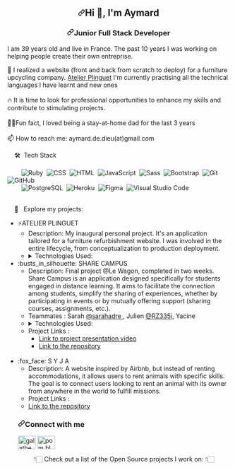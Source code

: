 <!--
**aymard2d/aymard2d** is a ✨ _special_ ✨ repository because its `README.md` (this file) appears on your GitHub profile.

Here are some ideas to get you started:

- 🔭 I’m currently working on ...
- 🌱 I’m currently learning ...
- 👯 I’m looking to collaborate on ...
- 🤔 I’m looking for help with ...
- 💬 Ask me about ...
- 📫 How to reach me: ...
- 😄 Pronouns: ...
- ⚡ Fun fact: ...
-->
<article class="markdown-body entry-content container-lg f5" itemprop="text"><h2 align="center" dir="auto"><a id="user-content-hi--im-gala" class="anchor" aria-hidden="true" tabindex="-1" href="#hi--im-gala"><svg class="octicon octicon-link" viewBox="0 0 16 16" version="1.1" width="16" height="16" aria-hidden="true"><path d="m7.775 3.275 1.25-1.25a3.5 3.5 0 1 1 4.95 4.95l-2.5 2.5a3.5 3.5 0 0 1-4.95 0 .751.751 0 0 1 .018-1.042.751.751 0 0 1 1.042-.018 1.998 1.998 0 0 0 2.83 0l2.5-2.5a2.002 2.002 0 0 0-2.83-2.83l-1.25 1.25a.751.751 0 0 1-1.042-.018.751.751 0 0 1-.018-1.042Zm-4.69 9.64a1.998 1.998 0 0 0 2.83 0l1.25-1.25a.751.751 0 0 1 1.042.018.751.751 0 0 1 .018 1.042l-1.25 1.25a3.5 3.5 0 1 1-4.95-4.95l2.5-2.5a3.5 3.5 0 0 1 4.95 0 .751.751 0 0 1-.018 1.042.751.751 0 0 1-1.042.018 1.998 1.998 0 0 0-2.83 0l-2.5 2.5a1.998 1.998 0 0 0 0 2.83Z"></path></svg></a>Hi 👋, I'm Aymard</h2>
<h3 align="center" dir="auto"><a id="user-content-junior-full-stack-developer" class="anchor" aria-hidden="true" tabindex="-1" href="#junior-full-stack-developer"><svg class="octicon octicon-link" viewBox="0 0 16 16" version="1.1" width="16" height="16" aria-hidden="true"><path d="m7.775 3.275 1.25-1.25a3.5 3.5 0 1 1 4.95 4.95l-2.5 2.5a3.5 3.5 0 0 1-4.95 0 .751.751 0 0 1 .018-1.042.751.751 0 0 1 1.042-.018 1.998 1.998 0 0 0 2.83 0l2.5-2.5a2.002 2.002 0 0 0-2.83-2.83l-1.25 1.25a.751.751 0 0 1-1.042-.018.751.751 0 0 1-.018-1.042Zm-4.69 9.64a1.998 1.998 0 0 0 2.83 0l1.25-1.25a.751.751 0 0 1 1.042.018.751.751 0 0 1 .018 1.042l-1.25 1.25a3.5 3.5 0 1 1-4.95-4.95l2.5-2.5a3.5 3.5 0 0 1 4.95 0 .751.751 0 0 1-.018 1.042.751.751 0 0 1-1.042.018 1.998 1.998 0 0 0-2.83 0l-2.5 2.5a1.998 1.998 0 0 0 0 2.83Z"></path></svg></a>Junior Full Stack Developer</h3>

<!-- Description -->
<p>I am 39 years old and live in France. The past 10 years I was working on helping people create their own entreprise.</p>
<!-- Short sentences -->

<p align="left" dir="auto">
🌱 I realized a website (front and back from scratch to deploy) for a furniture upcycling company.
<a href="https://atelier-plinguet.fr">Atelier Plinguet</a>
I'm currently practising all the technical languages I have learnt and new ones
<br>
<br>
🔥 It is time to look for professional opportunities to enhance my skills and contribute to stimulating projects.
<br>
<br>
👨‍⚕️Fun fact, I loved being a stay-at-home dad for the last 3 years 
<br>
<br>
📫 How to reach me: aymard.de.dieu(at)gmail.com


&nbsp;&nbsp;&nbsp;&nbsp;🛠 &nbsp;Tech Stack 
<br>
<br>
  &nbsp;&nbsp;&nbsp;&nbsp;&nbsp;&nbsp;&nbsp;&nbsp;![Ruby](https://img.shields.io/badge/Ruby-CC342D?style=for-the-badge&logo=ruby&logoColor=white)&nbsp;
  ![CSS](https://img.shields.io/badge/CSS-1572B6?style=for-the-badge&logo=css3&logoColor=white)&nbsp;
  ![HTML](https://img.shields.io/badge/HTML-E34F26?style=for-the-badge&logo=html5&logoColor=white)&nbsp;
  ![JavaScript](https://img.shields.io/badge/JavaScript-F7DF1E?style=for-the-badge&logo=javascript&logoColor=black)&nbsp;
  ![Sass](https://img.shields.io/badge/Sass-CC6699?style=for-the-badge&logo=sass&logoColor=white)&nbsp;
  ![Bootstrap](https://img.shields.io/badge/Bootstrap-563D7C?style=for-the-badge&logo=bootstrap&logoColor=white)&nbsp;
  ![Git](https://img.shields.io/badge/Git-F05032?style=for-the-badge&logo=git&logoColor=white)&nbsp;
  ![GitHub](https://img.shields.io/badge/GitHub-181717?style=for-the-badge&logo=github&logoColor=white)&nbsp;
  <br>
  &nbsp;&nbsp;&nbsp;&nbsp;&nbsp;&nbsp;&nbsp;&nbsp;![PostgreSQL](https://img.shields.io/badge/PostgreSQL-336791?style=for-the-badge&logo=postgresql&logoColor=white)&nbsp;
  ![Heroku](https://img.shields.io/badge/Heroku-430098?style=for-the-badge&logo=heroku&logoColor=white)&nbsp;
  ![Figma](https://img.shields.io/badge/Figma-F24E1E?style=for-the-badge&logo=figma&logoColor=white)&nbsp;
  ![Visual Studio Code](https://img.shields.io/badge/Visual%20Studio%20Code-007ACC?style=for-the-badge&logo=visual-studio-code&logoColor=white)
  <br>
  <br>

&nbsp;&nbsp;&nbsp;&nbsp;🚧 &nbsp; Explore my projects:
<br>
  <ul>
    <li>⚡ATELIER PLINGUET</a>
    <ul>
      <li>
       Description: My inaugural personal project. It's an application tailored for a furniture refurbishment website. I was involved in the entire lifecycle, from conceptualization to production deployment.
      </li>
      <li><details><summary>Technologies Used:</summary>     
         <ul>
            <li>Ruby on Rails </li> <li>PostgreSQL</li> <li>Javascript</li> <li>Cloudinary</li> <li>Devise</li> <li>ActionCable</li> <li>Heroku</li> <li>Figma</li>            
          </ul>
        <li>Project Links :</li>    
          <ul> 
            <li>
              <a href="https://www.atelier-plinguet.fr"> Link to project presentation video </a>
            </li>
          </ul>
        </ul>
        </li>
        <li>
        :busts_in_silhouette:&nbsp;SHARE CAMPUS
          <ul>
            <li>
               Description: Final project @Le Wagon, completed in two weeks. Share Campus is an application designed specifically for students engaged in distance learning. It                    aims to facilitate the connection among students, simplify the sharing of experiences, whether by participating in events or by mutually offering support (sharing courses, assignments, etc.).
            </li>
            <li>
              Teammates : Sarah <a href= "https://github.com/sarahadre"> @sarahadre </a> , Julien <a href="https://github.com/RZ335i"> @RZ335i</a>, Yacine
            </li>
            <li> <details><summary>Technologies Used:</summary>     
               <ul>
                  <li>Ruby on Rails </li> <li>PostgreSQL</li> <li>Javascript</li> <li>Cloudinary</li> <li>Devise</li> <li>ActionCable</li> <li>Heroku</li> <li>Figma</li>            
              </ul>
            </details></li>
            <li>
              Project Links :
              <ul> 
               <li>
                 <a href="https://www.youtube.com/watch?v=nUlu_WYCTY4&ab_channel=LeWagon"> Link to project presentation video </a>
               </li> 
               <li><a href="https://github.com/aymard2d/share-campus"> Link to the repository</a></li>
              </ul>
            </li>
          </ul> 
           </li>
        <br>
           <li>
           	:fox_face:&nbsp;S Y J A
          <ul>
            <li>
               Description: A website inspired by Airbnb, but instead of renting accommodations, it allows users to rent animals with specific skills. The goal is to connect users                 looking to rent an animal with its owner from anywhere in the world to fulfill missions.
            </li>
            <li>
              Project Links : 
              <li><a href="https://github.com/aymard2d/_best_biche_eu"> Link to the repository </a></li>
            </li>
           </li>  
        </ul>
<!-- Contact-me -->
<h3 align="left" dir="auto"><a id="user-content-connect-with-me" class="anchor" aria-hidden="true" tabindex="-1" href="#connect-with-me"><svg class="octicon octicon-link" viewBox="0 0 16 16" version="1.1" width="16" height="16" aria-hidden="true"><path d="m7.775 3.275 1.25-1.25a3.5 3.5 0 1 1 4.95 4.95l-2.5 2.5a3.5 3.5 0 0 1-4.95 0 .751.751 0 0 1 .018-1.042.751.751 0 0 1 1.042-.018 1.998 1.998 0 0 0 2.83 0l2.5-2.5a2.002 2.002 0 0 0-2.83-2.83l-1.25 1.25a.751.751 0 0 1-1.042-.018.751.751 0 0 1-.018-1.042Zm-4.69 9.64a1.998 1.998 0 0 0 2.83 0l1.25-1.25a.751.751 0 0 1 1.042.018.751.751 0 0 1 .018 1.042l-1.25 1.25a3.5 3.5 0 1 1-4.95-4.95l2.5-2.5a3.5 3.5 0 0 1 4.95 0 .751.751 0 0 1-.018 1.042.751.751 0 0 1-1.042.018 1.998 1.998 0 0 0-2.83 0l-2.5 2.5a1.998 1.998 0 0 0 0 2.83Z"></path></svg></a>Connect with me</h3>
<p align="left" dir="auto">
<a href="https://www.linkedin.com/in/a2d/" rel="nofollow"><img align="center" src="https://raw.githubusercontent.com/rahuldkjain/github-profile-readme-generator/master/src/images/icons/Social/linked-in-alt.svg" alt="galathevenet" height="30" width="40" style="max-width: 100%;"></a>
<a href="https://www.instagram.com/aymard2d/" target="_blank" rel="nofollow"><img align="center" target=_blank" src="https://raw.githubusercontent.com/rahuldkjain/github-profile-readme-generator/master/src/images/icons/Social/instagram.svg" alt="pom.bleue" height="30" width="40" style="max-width: 100%;"></a>
</p>
<p align="center">
👇🏻 Check out a list of the Open Source projects I work on: 👇🏻
</p>

